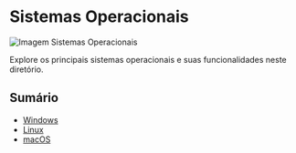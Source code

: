 # Sistemas Operacionais

![Imagem Sistemas Operacionais](link_para_sua_imagem_sistemas_operacionais)

Explore os principais sistemas operacionais e suas funcionalidades neste diretório.

## Sumário

- [Windows](link_para_windows/README.md)
- [Linux](link_para_linux/README.md)
- [macOS](link_para_macos/README.md)
